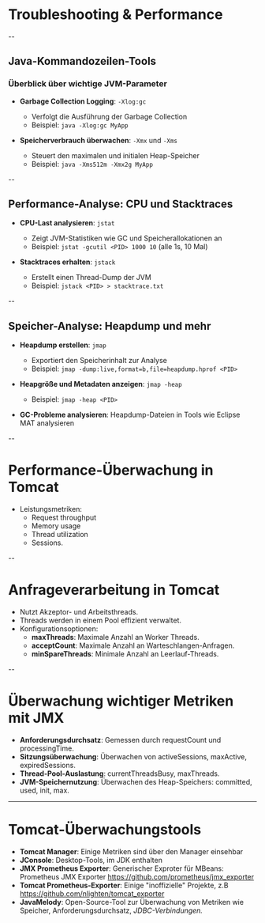 # Troubleshooting & Performance


--

## Java-Kommandozeilen-Tools

### Überblick über wichtige JVM-Parameter

- **Garbage Collection Logging**: `-Xlog:gc`
    - Verfolgt die Ausführung der Garbage Collection
    - Beispiel: `java -Xlog:gc MyApp`

- **Speicherverbrauch überwachen**: `-Xmx` und `-Xms`
    - Steuert den maximalen und initialen Heap-Speicher
    - Beispiel: `java -Xms512m -Xmx2g MyApp`

--

## Performance-Analyse: CPU und Stacktraces

- **CPU-Last analysieren**: `jstat`
    - Zeigt JVM-Statistiken wie GC und Speicherallokationen an
    - Beispiel: `jstat -gcutil <PID> 1000 10` (alle 1s, 10 Mal)

- **Stacktraces erhalten**: `jstack`
    - Erstellt einen Thread-Dump der JVM
    - Beispiel: `jstack <PID> > stacktrace.txt`

--

## Speicher-Analyse: Heapdump und mehr

- **Heapdump erstellen**: `jmap`
    - Exportiert den Speicherinhalt zur Analyse
    - Beispiel: `jmap -dump:live,format=b,file=heapdump.hprof <PID>`

- **Heapgröße und Metadaten anzeigen**: `jmap -heap`
    - Beispiel: `jmap -heap <PID>`

- **GC-Probleme analysieren**: Heapdump-Dateien in Tools wie Eclipse MAT analysieren

--

<!-- Slide 1 -->
# Performance-Überwachung in Tomcat

- Leistungsmetriken: 
  - Request throughput
  - Memory usage
  - Thread utilization
  - Sessions.


--

# Anfrageverarbeitung in Tomcat

- Nutzt Akzeptor- und Arbeitsthreads.
- Threads werden in einem Pool effizient verwaltet.
- Konfigurationsoptionen:
    - **maxThreads**: Maximale Anzahl an Worker Threads.
    - **acceptCount**: Maximale Anzahl an Warteschlangen-Anfragen.
    - **minSpareThreads**: Minimale Anzahl an Leerlauf-Threads.


--

<!-- Slide 4 -->
# Überwachung wichtiger Metriken mit JMX

- **Anforderungsdurchsatz**: Gemessen durch requestCount und processingTime.
- **Sitzungsüberwachung**: Überwachen von activeSessions, maxActive, expiredSessions.
- **Thread-Pool-Auslastung**: currentThreadsBusy, maxThreads.
- **JVM-Speichernutzung**: Überwachen des Heap-Speichers: committed, used, init, max.

---

<!-- Slide 5 -->
# Tomcat-Überwachungstools

- **Tomcat Manager**: Einige Metriken sind über den Manager einsehbar
- **JConsole**: Desktop-Tools, im JDK enthalten
- **JMX Prometheus Exporter**: Generischer Exproter für MBeans: Prometheus JMX Exporter https://github.com/prometheus/jmx_exporter
- **Tomcat Prometheus-Exporter**: Einige "inoffizielle" Projekte, z.B https://github.com/nlighten/tomcat_exporter
- **JavaMelody**: Open-Source-Tool zur Überwachung von Metriken wie Speicher, Anforderungsdurchsatz, _JDBC-Verbindungen._
